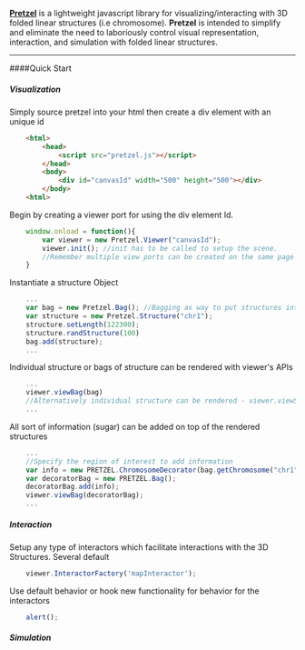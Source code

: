 [**Pretzel**](http://lexxx233.github.io/Pretzel/) is a lightweight javascript library for visualizing/interacting with 3D folded linear structures (i.e chromosome). **Pretzel** is intended to simplify and eliminate the need to laboriously control visual representation, interaction, and simulation with folded linear structures.
___
####Quick Start

##### Visualization
Simply source pretzel into your html then create a div element with an unique id
```html
    <html>
        <head>
            <script src="pretzel.js"></script>
        </head>
        <body>
            <div id="canvasId" width="500" height="500"></div>
        </body>
    <html>
```
Begin by creating a viewer port for using the div element Id. 
```javascript
    window.onload = function(){
        var viewer = new Pretzel.Viewer("canvasId");
        viewer.init(); //init has to be called to setup the scene.
        //Remember multiple view ports can be created on the same page as long as they have their own unique Id
    }
```
Instantiate a structure Object
```javascript
    ...
    var bag = new Pretzel.Bag(); //Bagging as way to put structures into collections
    var structure = new Pretzel.Structure("chr1");
    structure.setLength(122300);
    structure.randStructure(100)
    bag.add(structure);
    ...
```
Individual structure or bags of structure can be rendered with viewer's APIs
```javascript
    ...
    viewer.viewBag(bag)
    //Alternatively individual structure can be rendered - viewer.viewStructure(structure)
    ...
```
All sort of information (sugar) can be added on top of the rendered structures
```javascript
    ...
    //Specify the region of interest to add information
    var info = new PRETZEL.ChromosomeDecorator(bag.getChromosome("chr1"), 4000, 12000);
    var decoratorBag = new PRETZEL.Bag();
    decoratorBag.add(info);
    viewer.viewBag(decoratorBag);
    ...
```
##### Interaction
Setup any type of interactors which facilitate interactions with the 3D Structures. Several default
```javascript
    viewer.InteractorFactory('mapInteractor');
```
Use default behavior or hook new functionality for behavior for the interactors
```javascript
    alert();
```
##### Simulation